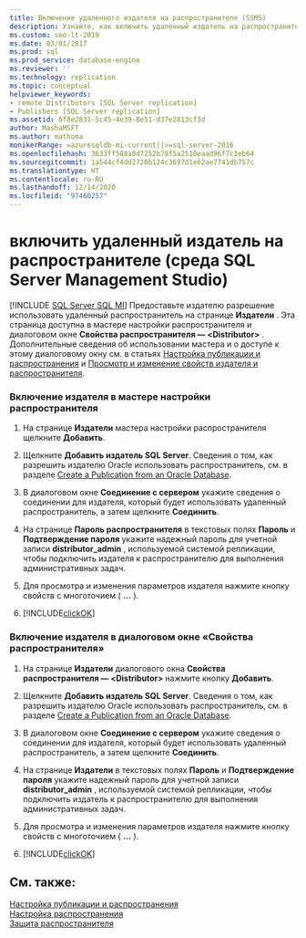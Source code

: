 ```yaml
---
title: Включение удаленного издателя на распространителе (SSMS)
description: Узнайте, как включить удаленный издатель на распространителе с помощью SQL Server Management Studio (SSMS).
ms.custom: seo-lt-2019
ms.date: 03/01/2017
ms.prod: sql
ms.prod_service: database-engine
ms.reviewer: ''
ms.technology: replication
ms.topic: conceptual
helpviewer_keywords:
- remote Distributors [SQL Server replication]
- Publishers [SQL Server replication]
ms.assetid: 6f8e2831-5c45-4e39-8e51-d37e2813cf3d
author: MashaMSFT
ms.author: mathoma
monikerRange: =azuresqldb-mi-current||>=sql-server-2016
ms.openlocfilehash: 3633ff588a8d7252b78f5a2510eaad96f7c1eb64
ms.sourcegitcommit: 1a544cf4dd2720b124c3697d1e62ae7741db757c
ms.translationtype: HT
ms.contentlocale: ru-RU
ms.lasthandoff: 12/14/2020
ms.locfileid: "97460257"
---
```

# <a name="enable-a-remote-publisher-at-a-distributor-sql-server-management-studio"></a>включить удаленный издатель на распространителе (среда SQL Server Management Studio)
[!INCLUDE [SQL Server SQL MI](../../includes/applies-to-version/sql-asdbmi.md)]
  Предоставьте издателю разрешение использовать удаленный распространитель на странице **Издатели** . Эта страница доступна в мастере настройки распространителя и диалоговом окне **Свойства распространителя — \<Distributor>** . Дополнительные сведения об использовании мастера и о доступе к этому диалоговому окну см. в статьях [Настройка публикации и распространения](../../relational-databases/replication/configure-publishing-and-distribution.md) и [Просмотр и изменение свойств издателя и распространителя](../../relational-databases/replication/view-and-modify-distributor-and-publisher-properties.md).  
  
### <a name="to-enable-a-publisher-in-the-configure-distribution-wizard"></a>Включение издателя в мастере настройки распространителя  
  
1.  На странице **Издатели** мастера настройки распространителя щелкните **Добавить**.  
  
2.  Щелкните **Добавить издатель SQL Server**. Сведения о том, как разрешить издателю Oracle использовать распространитель, см. в разделе [Create a Publication from an Oracle Database](../../relational-databases/replication/publish/create-a-publication-from-an-oracle-database.md).  
  
3.  В диалоговом окне **Соединение с сервером** укажите сведения о соединении для издателя, который будет использовать удаленный распространитель, а затем щелкните **Соединить**.  
  
4.  На странице **Пароль распространителя** в текстовых полях **Пароль** и **Подтверждение пароля** укажите надежный пароль для учетной записи **distributor_admin** , используемой системой репликации, чтобы подключить издателя к распространителю для выполнения административных задач.  
  
5.  Для просмотра и изменения параметров издателя нажмите кнопку свойств с многоточием ( **…** ).  
  
6.  [!INCLUDE[clickOK](../../includes/clickok-md.md)]  

### <a name="to-enable-a-publisher-in-the-distributor-properties-dialog-box"></a>Включение издателя в диалоговом окне «Свойства распространителя»  
  
1.  На странице **Издатели** диалогового окна **Свойства распространителя — \<Distributor>** нажмите кнопку **Добавить**.  
  
2.  Щелкните **Добавить издатель SQL Server**. Сведения о том, как разрешить издателю Oracle использовать распространитель, см. в разделе [Create a Publication from an Oracle Database](../../relational-databases/replication/publish/create-a-publication-from-an-oracle-database.md).  
  
3.  В диалоговом окне **Соединение с сервером** укажите сведения о соединении для издателя, который будет использовать удаленный распространитель, а затем щелкните **Соединить**.  
  
4.  На странице **Издатели** в текстовых полях **Пароль** и **Подтверждение пароля** укажите надежный пароль для учетной записи **distributor_admin** , используемой системой репликации, чтобы подключить издатель к распространителю для выполнения административных задач.  
  
5.  Для просмотра и изменения параметров издателя нажмите кнопку свойств с многоточием ( **…** ).  
  
6.  [!INCLUDE[clickOK](../../includes/clickok-md.md)]  
  
## <a name="see-also"></a>См. также:  
 [Настройка публикации и распространения](../../relational-databases/replication/configure-publishing-and-distribution.md)   
 [Настройка распространения](../../relational-databases/replication/configure-distribution.md)   
 [Защита распространителя](../../relational-databases/replication/security/secure-the-distributor.md)  
  
  
